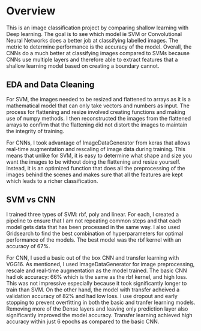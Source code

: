 # Overview

This is an image classification project by comparing shallow learning with Deep learning. The goal is to see which model ie SVM or Convolutional Neural Networks 
does a better job at classifying labelled images. The metric to determine performance is the accuracy of the model. Overall, the CNNs do a much better at 
classifying images compared to SVMs because CNNs use multiple layers and therefore able to extract features that a shallow learning model based on creating
a boundary cannot.

## EDA and Data Cleaning
 
For SVM, the images needed to be resized and flattened to arrays as it is a mathematical model that can only take vectors and numbers as input. The process
for flattening and resize involved creating functions and making use of numpy methods. I then reconstructed the images from the flattened arrays to confirm
that the flattening did not distort the images to maintain the integrity of training.

For CNNs, I took advantage of ImageDataGenerator from keras that allows real-time augmentation and rescaling of image data during training. This means that
unlike for SVM, it is easy to determine what shape and size you want the images to be without doing the flattening and resize yourself. Instead, it is an
optimized function that does all the preprocessing of the images behind the scenes and makes sure that all the features are kept which leads to a richer
classification.

## SVM vs CNN
I trained three types of SVM: rbf, poly and linear. For each, I created a pipeline to ensure that I am not repeating common steps and that each model gets
data that has been processed in the same way. I also used Gridsearch to find the best combination of hyperparameters for optimal performance of the models.
The best model was the rbf kernel with an accuracy of 67%.

For CNN, I used a basic out of the box CNN and transfer learning with VGG16. As mentioned, I used ImageDataGenerator for image preprocessing, rescale and 
real-time augmentation as the model trained. The basic CNN had ok accuracy: 66% which is the same as the rbf kernel, and high loss. This was not impressive
especially because it took significantly longer to train than SVM. On the other hand, the model with transfer acheived a validation accuracy of 82% and had
low loss. I use dropout and early stopping to prevent overfitting in both the basic and tranfer learning models. Removing more of the Dense layers and 
leaving only prediction layer also significantly improved the model accuracy. Transfer learning achieved high accuracy within just 6 epochs as compared to
the basic CNN.

